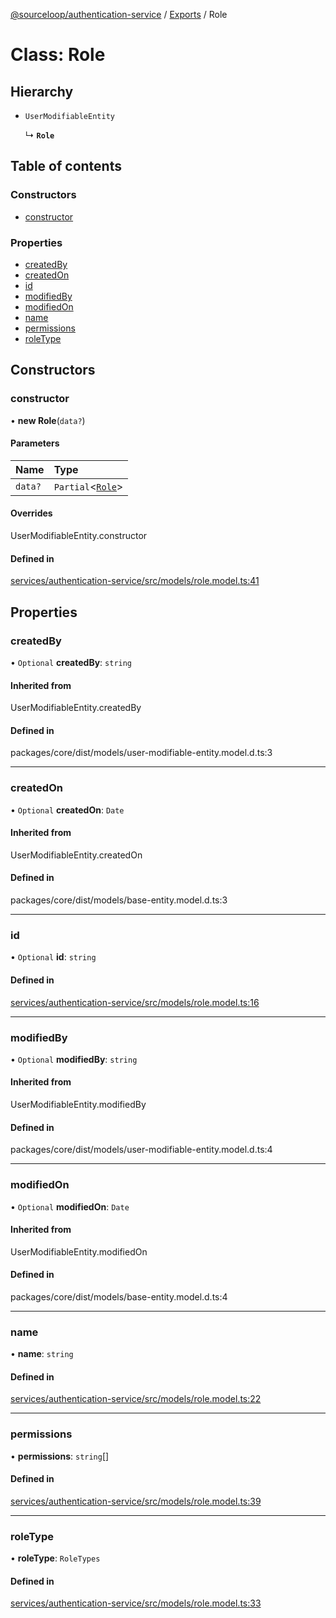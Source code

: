 [@sourceloop/authentication-service](../README.md) / [Exports](../modules.md) / Role

# Class: Role

## Hierarchy

- `UserModifiableEntity`

  ↳ **`Role`**

## Table of contents

### Constructors

- [constructor](Role.md#constructor)

### Properties

- [createdBy](Role.md#createdby)
- [createdOn](Role.md#createdon)
- [id](Role.md#id)
- [modifiedBy](Role.md#modifiedby)
- [modifiedOn](Role.md#modifiedon)
- [name](Role.md#name)
- [permissions](Role.md#permissions)
- [roleType](Role.md#roletype)

## Constructors

### constructor

• **new Role**(`data?`)

#### Parameters

| Name | Type |
| :------ | :------ |
| `data?` | `Partial`<[`Role`](Role.md)\> |

#### Overrides

UserModifiableEntity.constructor

#### Defined in

[services/authentication-service/src/models/role.model.ts:41](https://github.com/sourcefuse/loopback4-microservice-catalog/blob/bc2553587/services/authentication-service/src/models/role.model.ts#L41)

## Properties

### createdBy

• `Optional` **createdBy**: `string`

#### Inherited from

UserModifiableEntity.createdBy

#### Defined in

packages/core/dist/models/user-modifiable-entity.model.d.ts:3

___

### createdOn

• `Optional` **createdOn**: `Date`

#### Inherited from

UserModifiableEntity.createdOn

#### Defined in

packages/core/dist/models/base-entity.model.d.ts:3

___

### id

• `Optional` **id**: `string`

#### Defined in

[services/authentication-service/src/models/role.model.ts:16](https://github.com/sourcefuse/loopback4-microservice-catalog/blob/bc2553587/services/authentication-service/src/models/role.model.ts#L16)

___

### modifiedBy

• `Optional` **modifiedBy**: `string`

#### Inherited from

UserModifiableEntity.modifiedBy

#### Defined in

packages/core/dist/models/user-modifiable-entity.model.d.ts:4

___

### modifiedOn

• `Optional` **modifiedOn**: `Date`

#### Inherited from

UserModifiableEntity.modifiedOn

#### Defined in

packages/core/dist/models/base-entity.model.d.ts:4

___

### name

• **name**: `string`

#### Defined in

[services/authentication-service/src/models/role.model.ts:22](https://github.com/sourcefuse/loopback4-microservice-catalog/blob/bc2553587/services/authentication-service/src/models/role.model.ts#L22)

___

### permissions

• **permissions**: `string`[]

#### Defined in

[services/authentication-service/src/models/role.model.ts:39](https://github.com/sourcefuse/loopback4-microservice-catalog/blob/bc2553587/services/authentication-service/src/models/role.model.ts#L39)

___

### roleType

• **roleType**: `RoleTypes`

#### Defined in

[services/authentication-service/src/models/role.model.ts:33](https://github.com/sourcefuse/loopback4-microservice-catalog/blob/bc2553587/services/authentication-service/src/models/role.model.ts#L33)
